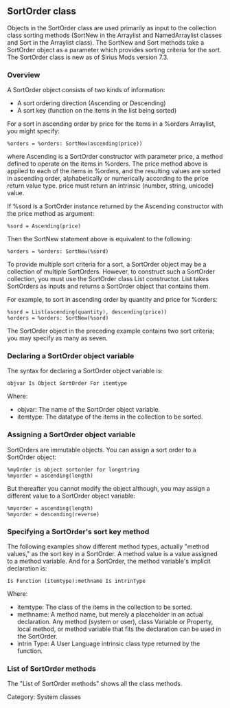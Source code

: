 ## SortOrder class

Objects in the SortOrder class are used primarily as input to the collection class sorting methods (SortNew in the Arraylist and NamedArraylist classes and Sort in the Arraylist class). The SortNew and Sort methods take a SortOrder object as a parameter which provides sorting criteria for the sort.
The SortOrder class is new as of Sirius Mods version 7.3.

### Overview

A SortOrder object consists of two kinds of information:

*   A sort ordering direction (Ascending or Descending)
*   A sort key (function on the items in the list being sorted)

For a sort in ascending order by price for the items in a %orders Arraylist, you might specify:

```
%orders = %orders: SortNew(ascending(price))
```

where Ascending is a SortOrder constructor with parameter price, a method defined to operate on the items in %orders. The price method above is applied to each of the items in %orders, and the resulting values are sorted in ascending order, alphabetically or numerically according to the price return value type. price must return an intrinsic (number, string, unicode) value.

If %sord is a SortOrder instance returned by the Ascending constructor with the price method as argument:

```
%sord = Ascending(price)
```

Then the SortNew statement above is equivalent to the following:

```
%orders = %orders: SortNew(%sord)
```

To provide multiple sort criteria for a sort, a SortOrder object may be a collection of multiple SortOrders. However, to construct such a SortOrder collection, you must use the SortOrder class List constructor. List takes SortOrders as inputs and returns a SortOrder object that contains them.

For example, to sort in ascending order by quantity and price for %orders:

```
%sord = List(ascending(quantity), descending(price))
%orders = %orders: SortNew(%sord)
```

The SortOrder object in the preceding example contains two sort criteria; you may specify as many as seven.

### Declaring a SortOrder object variable

The syntax for declaring a SortOrder object variable is:

```
objvar Is Object SortOrder For itemtype
```

Where:

*   objvar: The name of the SortOrder object variable.
*   itemtype: The datatype of the items in the collection to be sorted.

### Assigning a SortOrder object variable

SortOrders are immutable objects. You can assign a sort order to a SortOrder object:

```
%myOrder is object sortorder for longstring
%myorder = ascending(length)
```

But thereafter you cannot modify the object although, you may assign a different value to a SortOrder object variable:

```
%myorder = ascending(length)
%myorder = descending(reverse)
```

### Specifying a SortOrder's sort key method

The following examples show different method types, actually "method values," as the sort key in a SortOrder. A method value is a value assigned to a method variable. And for a SortOrder, the method variable's implicit declaration is:

```
Is Function (itemtype):methname Is intrinType
```

Where:

*   itemtype: The class of the items in the collection to be sorted.
*   methname: A method name, but merely a placeholder in an actual declaration. Any method (system or user), class Variable or Property, local method, or method variable that fits the declaration can be used in the SortOrder.
*   intrin Type: A User Language intrinsic class type returned by the function.

### List of SortOrder methods

The "List of SortOrder methods" shows all the class methods.

Category: System classes

